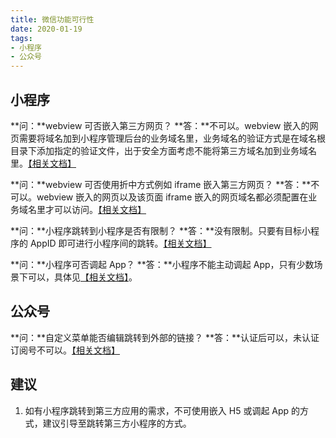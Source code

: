 ```yaml
---
title: 微信功能可行性
date: 2020-01-19
tags:
- 小程序
- 公众号
---
```


## 小程序
**问：**webview 可否嵌入第三方网页？
**答：**不可以。webview 嵌入的网页需要将域名加到小程序管理后台的业务域名里，业务域名的验证方式是在域名根目录下添加指定的验证文件，出于安全方面考虑不能将第三方域名加到业务域名里。[【相关文档】](https://developers.weixin.qq.com/miniprogram/dev/component/web-view.html)

**问：**webview 可否使用折中方式例如 iframe 嵌入第三方网页？
**答：**不可以。webview 嵌入的网页以及该页面 iframe 嵌入的网页域名都必须配置在业务域名里才可以访问。[【相关文档】](https://developers.weixin.qq.com/miniprogram/dev/component/web-view.html)

**问：**小程序跳转到小程序是否有限制？
**答：**没有限制。只要有目标小程序的 AppID 即可进行小程序间的跳转。[【相关文档】](https://developers.weixin.qq.com/miniprogram/dev/api/open-api/miniprogram-navigate/wx.navigateToMiniProgram.html)

**问：**小程序可否调起 App？
**答：**小程序不能主动调起 App，只有少数场景下可以，具体见[【相关文档】](https://developers.weixin.qq.com/miniprogram/dev/framework/open-ability/launchApp.html)。

## 公众号
**问：**自定义菜单能否编辑跳转到外部的链接？
**答：**认证后可以，未认证订阅号不可以。[【相关文档】](https://kf.qq.com/faq/120911VrYVrA150212ENnyqM.html)

## 建议
1. 如有小程序跳转到第三方应用的需求，不可使用嵌入 H5 或调起 App 的方式，建议引导至跳转第三方小程序的方式。
